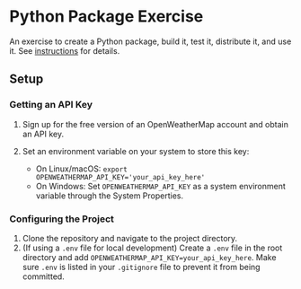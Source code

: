 # Python Package Exercise

An exercise to create a Python package, build it, test it, distribute it, and use it. See [instructions](./instructions.md) for details.


## Setup

### Getting an API Key

1. Sign up for the free version of an OpenWeatherMap account and obtain an API key.
2. Set an environment variable on your system to store this key:

   - On Linux/macOS: `export OPENWEATHERMAP_API_KEY='your_api_key_here'`
   - On Windows: Set `OPENWEATHERMAP_API_KEY` as a system environment variable through the System Properties.

### Configuring the Project

1. Clone the repository and navigate to the project directory.
2. (If using a `.env` file for local development) Create a `.env` file in the root directory and add `OPENWEATHERMAP_API_KEY=your_api_key_here`. Make sure `.env` is listed in your `.gitignore` file to prevent it from being committed.
